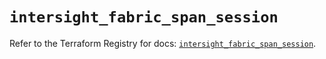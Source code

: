 # `intersight_fabric_span_session`

Refer to the Terraform Registry for docs: [`intersight_fabric_span_session`](https://registry.terraform.io/providers/ciscodevnet/intersight/1.0.71/docs/resources/fabric_span_session).
